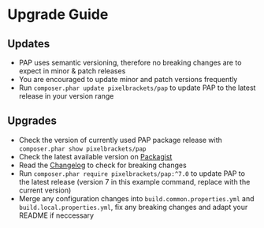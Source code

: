 # Upgrade Guide

## Updates

- PAP uses semantic versioning, therefore no breaking changes are to expect
  in minor & patch releases
- You are encouraged to update minor and patch versions frequently
- Run `composer.phar update pixelbrackets/pap` to update PAP to the latest 
  release in your version range

## Upgrades

- Check the version of currently used PAP package release with
  `composer.phar show pixelbrackets/pap`
- Check the latest available version on
  [Packagist](https://packagist.org/packages/pixelbrackets/pap/)
- Read the [Changelog](../CHANGELOG.md) to check for breaking changes
- Run `composer.phar require pixelbrackets/pap:^7.0` to update PAP to the latest
  release (version 7 in this example command, replace with the current version)
- Merge any configuration changes into `build.common.properties.yml` and
  `build.local.properties.yml`, fix any breaking changes and adapt your 
  README if neccessary
